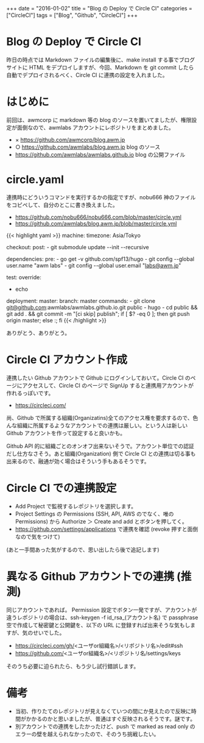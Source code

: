 +++
date = "2016-01-02"
title = "Blog の Deploy で Circle CI"
categories = ["CircleCI"]
tags = ["Blog", "Github", "CircleCI"]
+++

# Blog の Deploy で Circle CI

昨日の時点では Markdown ファイルの編集後に、make install する事でブログサイトに HTML をデプロイしますが、今回、Markdown を git commit したら自動でデプロイされるべく、Circle CI に連携の設定を入れました。

# はじめに

前回は、awmcorp に markdown 等の blog のソースを置いてましたが、権限設定が面倒なので、awmlabs アカウントにレポジトリをまとめました。

 * × https://github.com/awmcorp/blog.awm.jp
 * ○ https://github.com/awmlabs/blog.awm.jp blog のソース
 * https://github.com/awmlabs/awmlabs.github.io blog の公開ファイル

# circle.yaml

連携時にどういうコマンドを実行するかの指定ですが、nobu666 神のファイルをコピペして、自分のとこに書き換えました。

 * https://github.com/nobu666/nobu666.com/blob/master/circle.yml
 * https://github.com/awmlabs/blog.awm.jp/blob/master/circle.yml

{{< highlight yaml >}}
machine:
  timezone: Asia/Tokyo

checkout:
  post:
    - git submodule update --init --recursive

dependencies:
  pre:
    - go get -v github.com/spf13/hugo
    - git config --global user.name "awm labs"
    - git config --global user.email "labs@awm.jp"

test:
  override:
   - echo

deployment:
  master:
    branch: master
    commands:
      - git clone git@github.com:awmlabs/awmlabs.github.io.git public
      - hugo
      - cd public && git add . && git commit -m "[ci skip] publish"; if [ $? -eq 0 ]; then git push origin master; else :; fi
{{< /highlight >}}

ありがとう、ありがとう。

# Circle CI アカウント作成

連携したい Github アカウントで Github にログインしておいて。Circle CI のページにアクセスして、Circle CI のページで SignUp すると連携用アカウントが作れるっぽいです。
 * https://circleci.com/

尚、Github で所属する組織(Organizatins)全てのアクセス権を要求するので、色んな組織に所属するようなアカウントでの連携は厳しい。という人は新しい Github アカウントを作って設定すると良いかも。

Github API 的に組織ごとのオンオフ出来ないそうで。アカウント単位での認証だし仕方なさそう。あと組織(Organization) 側で Circle CI との連携は切る事も出来るので、融通が効く場合はそういう手もあるそうです。

# Circle CI での連携設定

 * Add Project で監視するレポジトリを選択します。
 * Project Settings の Permissions (SSH, API, AWS のでなく、唯の Permissions) から Authorize ＞ Create and add とボタンを押してく。
 * https://github.com/settings/applications で連携を確認 (revoke 押すと面倒なので気をつけて)

(あと一手間あった気がするので、思い出したら後で追記します)

# 異なる Github アカウントでの連携 (推測)

同じアカウントであれば。 Permission 設定でボタン一発ですが、アカウントが違うレポジトリの場合は、ssh-keygen -f id_rsa_(アカウント名) で passphrase 空で作成して秘密鍵と公開鍵を、以下の URL に登録すれば出来そうな気もしますが、気のせいでした。
 * https://circleci.com/gh/<ユーザor組織名>/<リポジトリ名>/edit#ssh
 * https://github.com/<ユーザor組織名>/<リポジトリ名/settings/keys

そのうち必要に迫られたら、もう少し試行錯誤します。

# 備考

 * 当初、作りたてのレポジトリが見えなくていつの間にか見えたので反映に時間がかかるのかと思いましたが、普通はすぐ反映されるそうです。謎です。
 * 別アカウントでの連携をしたかったけど、push で marked as read only のエラーの壁を越えられなかったので、そのうち挑戦したい。
